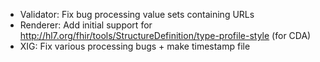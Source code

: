 * Validator: Fix bug processing value sets containing URLs
* Renderer: Add initial support for http://hl7.org/fhir/tools/StructureDefinition/type-profile-style (for CDA)
* XIG: Fix various processing bugs + make timestamp file
